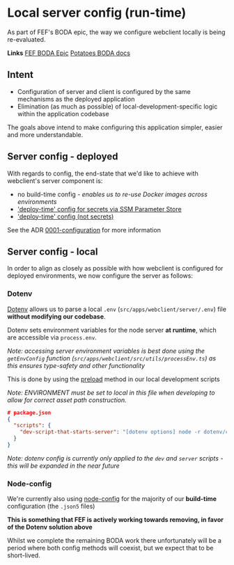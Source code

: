 # Local server config (run-time)

As part of FEF's BODA epic, the way we configure webclient locally is being re-evaluated.

**Links**
[FEF BODA Epic](https://gousto.atlassian.net/browse/FEF-264)
[Potatoes BODA docs](https://gousto.atlassian.net/wiki/spaces/TECHPOTATOES/pages/3682730007/BODA+Build+Once+Deploy+Anywhere)

## Intent

- Configuration of server and client is configured by the same mechanisms as the deployed application
- Elimination (as much as possible) of local-development-specific logic within the application codebase

The goals above intend to make configuring this application simpler, easier and more understandable.

## Server config - deployed

With regards to config, the end-state that we'd like to achieve with webclient's server component is:

- no build-time config - _enables us to re-use Docker images across environments_
- ['deploy-time' config for secrets via SSM Parameter Store](https://github.com/Gousto/gousto-platform-deploy/blob/9c25143ac1c0e7fecc5b6e4188ec2630319c0938/cloudformation/common/README.md#L36-L46)
- ['deploy-time' config (not secrets)](https://github.com/Gousto/gousto-platform-deploy/blob/9c25143ac1c0e7fecc5b6e4188ec2630319c0938/cloudformation/common/README.md#L21-L34)

See the ADR [0001-configuration](../decisions/0001-configuration.md) for more information

## Server config - local

In order to align as closely as possible with how webclient is configured for deployed environments, we now configure the server as follows:

### Dotenv

[Dotenv](https://github.com/motdotla/dotenv) allows us to parse a local `.env` (`src/apps/webclient/server/.env`) file **without modifying our codebase**.

Dotenv sets environment variables for the node server **at runtime**, which are accessible via `process.env`.

_Note: accessing server environment variables is best done using the `getEnvConfig` function (`src/apps/webclient/src/utils/processEnv.ts`) as this ensures type-safety and other functionality_

This is done by using the [preload](https://github.com/motdotla/dotenv) method in our local development scripts

_Note: ENVIRONMENT must be set to local in this file when developing to allow for correct asset path construction._

```json
# package.json
{
  "scripts": {
    "dev-script-that-starts-server": "[dotenv options] node -r dotenv/config path/to/server.js"
  }
}
```

_Note: dotenv config is currently only applied to the `dev` and `server` scripts - this will be expanded in the near future_

### Node-config

We're currently also using [node-config](https://github.com/node-config/node-config) for the majority of our **build-time** configuration (the `.json5` files)

**This is something that FEF is actively working towards removing, in favor of the Dotenv solution above**

Whilst we complete the remaining BODA work there unfortunately will be a period where both config methods will coexist, but we expect that to be short-lived.
